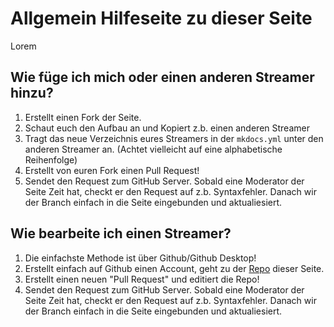 # Allgemein Hilfeseite zu dieser Seite

Lorem

## Wie füge ich mich oder einen anderen Streamer hinzu?

  1. Erstellt einen Fork der Seite.
  2. Schaut euch den Aufbau an und Kopiert z.b. einen anderen Streamer
  3. Tragt das neue Verzeichnis eures Streamers in der `mkdocs.yml` unter den anderen Streamer an. (Achtet vielleicht auf eine alphabetische Reihenfolge)
  4. Erstellt von euren Fork einen Pull Request!
  5. Sendet den Request zum GitHub Server. Sobald eine Moderator der Seite Zeit hat, checkt er den Request auf z.b. Syntaxfehler. Danach wir der Branch einfach in die Seite eingebunden und aktualiesiert.

## Wie bearbeite ich einen Streamer?

  1. Die einfachste Methode ist über Github/Github Desktop!
  2. Erstellt einfach auf Github einen Account, geht zu der [Repo](https://github.com/M3ragon/streamer-mkdocs) dieser Seite.
  3. Erstellt einen neuen "Pull Request" und editiert die Repo!
  4. Sendet den Request zum GitHub Server. Sobald eine Moderator der Seite Zeit hat, checkt er den Request auf z.b. Syntaxfehler. Danach wir der Branch einfach in die Seite eingebunden und aktualiesiert.

